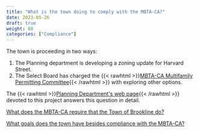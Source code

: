 ```yaml
---
title: "What is the town doing to comply with the MBTA-CA?"
date: 2023-05-26
draft: true
weight: 80
categories: ["Compliance"]
---
```

The town is proceeding in two ways:
1. The Planning department is developing a zoning update for Harvard Street.
2. The Select Board has charged the {{< rawhtml >}}<a href="https://www.brooklinema.gov/3608/MBTA-CA-Multifamily-Permitting-Committee" target="_new">MBTA-CA Multifamily Permitting Committee</a>{{< /rawhtml >}} with exploring other options.

The {{< rawhtml >}}<a href="https://www.brooklinema.gov/2044/Multifamily-MBTA" target="_new">Planning Department's web page</a>{{< /rawhtml >}} devoted to this project answers this question in detail.

[What does the MBTA-CA require that the Town of Brookline do?](/posts/the-law/mbtaca-requirements)

[What goals does the town have besides compliance with the MBTA-CA?](/posts/goals-of-the-town)
